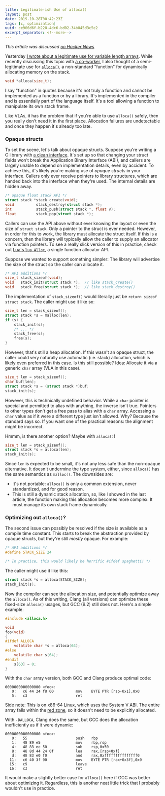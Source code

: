 ```yaml
---
title: Legitimate-ish Use of alloca()
layout: post
date: 2019-10-28T00:42:23Z
tags: [c, optimization]
uuid: ce906d6f-b228-4dc6-bd02-34b845d3c5e2
excerpt_separator: <!--more-->
---
```


*This article was discussed [on Hacker News][hn]*.

Yesterday [I wrote about a legitimate use for variable length
arrays][vla]. While recently discussing this topic with [a
co-worker][who], I also thought of a semi-legitimate use for
[`alloca()`][man], a non-standard "function" for dynamically allocating
memory on the stack.

<!--more-->

```c
void *alloca(size_t);
```

I say "function" in quotes because it's not truly a function and cannot
be implemented as a function or by a library. It's implemented in the
compiler and is essentially part of the language itself. It's a tool
allowing a function to manipulate its own stack frame.

Like VLAs, it has the problem that if you're able to use `alloca()`
safely, then you really don't need it in the first place. Allocation
failures are undetectable and once they happen it's already too late.

### Opaque structs

To set the scene, let's talk about opaque structs. Suppose you're
writing a C library with [a clean interface][min]. It's set up so that
changing your struct fields won't break the Application Binary Interface
(ABI), and callers are largely unable to depend on implementation
details, even by accident. To achieve this, it's likely you're making
use of *opaque structs* in your interface. Callers only ever receive
pointers to library structures, which are handed back into the interface
when they're used. The internal details are hidden away.

```c
/* opaque float stack API */
struct stack *stack_create(void);
void          stack_destroy(struct stack *);
int           stack_push(struct stack *, float v);
float         stack_pop(struct stack *);
```

Callers can use the API above without ever knowing the layout or even
the size of `struct stack`. Only a pointer to the struct is ever needed.
However, in order for this to work, the library must allocate the struct
itself. If this is a concern, then the library will typically allow the
caller to supply an allocator via function pointers. To see a really
slick version of this in practice, check out [Lua's `lua_Alloc`][lua], a
single function allocator API.

Suppose we wanted to support something simpler: The library will
advertise the size of the struct so the caller can allocate it.

```c
/* API additions */
size_t stack_sizeof(void);
void   stack_init(struct stack *);  // like stack_create()
void   stack_free(struct stack *);  // like stack_destroy()
```

The implementation of `stack_sizeof()` would literally just be `return
sizeof struct stack`. The caller might use it like so:

```c
size_t len = stack_sizeof();
struct stack *s = malloc(len);
if (s) {
    stack_init(s);
    /* ... */
    stack_free(s);
    free(s);
}
```

However, that's still a heap allocation. If this wasn't an opaque
struct, the caller could very naturally use automatic (i.e. stack)
allocation, which is likely even preferred in this case. Is this still
possible? Idea: Allocate it via a generic `char` array (VLA in this
case).

```c
size_t len = stack_sizeof();
char buf[len];
struct stack *s = (struct stack *)buf;
stack_init(s);
```

However, this is technically undefined behavior. While a `char` pointer
is special and permitted to alias with anything, the inverse isn't true.
Pointers to other types don't get a free pass to alias with a `char`
array. Accessing a `char` value as if it were a different type just
isn't allowed. Why? Because the standard says so. If you want one of the
practical reasons: the alignment might be incorrect.

Hmmm, is there another option? Maybe with `alloca()`!

```c
size_t len = stack_sizeof();
struct stack *s = alloca(len);
stack_init(s);
```

Since `len` is expected to be small, it's not any less safe than the
non-opaque alternative. It doesn't undermine the type system, either,
since `alloca()` has the same semantics as `malloc()`. The downsides
are:

* It's not portable: `alloca()` is only a common extension, never
  standardized, and for good reason.
* This is still a dynamic stack allocation, so, like I showed in the
  last article, the function making this allocation becomes more
  complex. It must manage its own stack frame dynamically.

### Optimizing out `alloca()`?

The second issue can possibly be resolved if the size is available as a
compile time constant. This starts to break the abstraction provided by
opaque structs, but they're still *mostly* opaque. For example:

```c
/* API additions */
#define STACK_SIZE 24

/* In practice, this would likely be horrific #ifdef spaghetti! */
```

The caller might use it like this:

```c
struct stack *s = alloca(STACK_SIZE);
stack_init(s);
```

Now the compiler can see the allocation size, and potentially optimize
away the `alloca()`. As of this writing, Clang (all versions) can
optimize these fixed-size `alloca()` usages, but GCC (9.2) still does
not. Here's a simple example:

```c
#include <alloca.h>

void
foo(void)
{
#ifdef ALLOCA
    volatile char *s = alloca(64);
#else
    volatile char s[64];
#endif
    s[63] = 0;
}
```

With the `char` array version, both GCC and Clang produce optimal code:

```
0000000000000000 <foo>:
   0:	c6 44 24 f8 00       	mov    BYTE PTR [rsp-0x1],0x0
   5:	c3                   	ret
```

Side note: This is on x86-64 Linux, which uses the System V ABI. The
entire array falls within the [red zone][red], so it doesn't need to be
explicitly allocated.

With `-DALLOCA`, Clang does the same, but GCC does the allocation
inefficiently as if it were dynamic:

```
0000000000000000 <foo>:
   0:	55                   	push   rbp
   1:	48 89 e5             	mov    rbp,rsp
   4:	48 83 ec 50          	sub    rsp,0x50
   8:	48 8d 44 24 0f       	lea    rax,[rsp+0xf]
   d:	48 83 e0 f0          	and    rax,0xfffffffffffffff0
  11:	c6 40 3f 00          	mov    BYTE PTR [rax+0x3f],0x0
  15:	c9                   	leave
  16:	c3                   	ret
```

It would make a slightly better case for `alloca()` here if GCC was
better about optimizing it. Regardless, this is another neat little
trick that I probably wouldn't use in practice.


[hn]: https://news.ycombinator.com/item?id=21374863
[lua]: https://www.lua.org/manual/5.3/manual.html#lua_Alloc
[man]: http://man7.org/linux/man-pages/man3/alloca.3.html
[min]: /blog/2018/06/10/
[red]: https://eli.thegreenplace.net/2011/09/06/stack-frame-layout-on-x86-64/
[vla]: /blog/2019/10/27/
[who]: /blog/2016/09/02/
